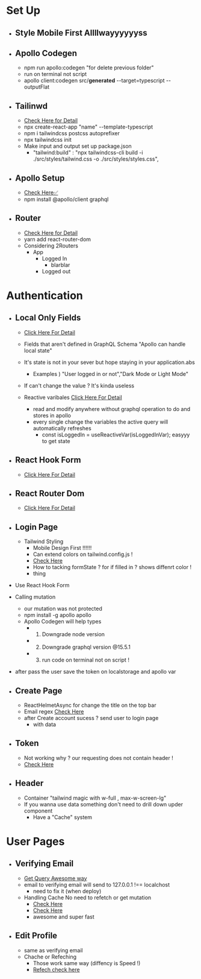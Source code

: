 # Set Up

- ## Style Mobile First Allllwayyyyyyss

- ## Apollo Codegen
  - npm run apollo:codegen "for delete previous folder"
  - run on terminal not script
  - apollo client:codegen src/**generated** --target=typescript --outputFlat
- ## Tailinwd

  - [Check Here for Detail](https://tailwindcss.com/docs/guides/create-react-app)
  - npx create-react-app "name" --template-typescript
  - npm i tailwindcss postcss autoprefixer
  - npx tailwindcss init
  - Make input and output set up package.json
    - "tailwind:build" : "npx tailwindcss-cli build -i ./src/styles/tailwind.css -o ./src/styles/styles.css",

- ## Apollo Setup

  - [Check Here✅](https://www.apollographql.com/docs/react/get-started/)
  - npm install @apollo/client graphql

- ## Router
  - [Check Here for Detail](https://v5.reactrouter.com/web/guides/quick-start)
  - yarn add react-router-dom
  - Considering 2Routers
    - App
      - Logged In
        - blarblar
      - Logged out

# Authentication

- ## Local Only Fields

  - [Click Here For Detail](https://www.apollographql.com/docs/react/local-state/managing-state-with-field-policies/)
  - Fields that aren't defined in GraphQL Schema "Apollo can handle local state"
  - It's state is not in your sever but hope staying in your application.abs

    - Examples ) "User logged in or not","Dark Mode or Light Mode"

  - If can't change the value ? It's kinda useless
  - Reactive varibales [Click Here For Detail](https://www.apollographql.com/docs/react/local-state/reactive-variables/)
    - read and modify anywhere without graphql operation to do and stores in apollo
    - every single change the variables the active query will automatically refreshes
      - const isLoggedIn = useReactiveVar(isLoggedInVar); easyyy to get state

- ## React Hook Form

  - [Click Here For Detail](https://react-hook-form.com/ts)

- ## React Router Dom

  - [Click Here For Detail](https://reactrouter.com/docs/en/v6)

- ## Login Page

  - Tailwind Styling
    - Mobile Design First !!!!!!
    - Can extend colors on tailwind.config.js !
    - [Check Here](https://tailwindcss.com/docs/customizing-colors#adding-additional-colors)
    - How to tacking formState ? for if filled in ? shows diffenrt color !
    - thing

- Use React Hook Form
- Calling mutation

  - our mutation was not protected
  - npm install -g apollo apollo
  - Apollo Codegen will help types
    - 1. Downgrade node version
    - 2. Downgrade graphql version @15.5.1
    - 3. run code on terminal not on script !

- after pass the user save the token on localstorage and apollo var

- ## Create Page

  - ReactHelmetAsync for change the title on the top bar
  - Email regex [Check Here](https://emailregex.com/)
  - after Create account sucess ? send user to login page
    - with data

- ## Token

  - Not working why ? our requesting does not contain header !
  - [Check Here](https://www.apollographql.com/docs/react/networking/authentication/)

- ## Header
  - Container "tailwind magic with w-full , max-w-screen-lg"
  - If you wanna use data something don't need to drill down upder component
    - Have a "Cache" system

# User Pages

- ## Verifying Email

  - [Get Query Awesome way](https://reactrouter.com/web/example/query-parameters)
  - email to verifying email will send to 127.0.0.1 !== localchost
    - need to fix it (when deploy)
  - Handling Cache No need to refetch or get mutation
    - [Check Here](https://www.apollographql.com/docs/react/caching/cache-interaction/)
    - [Check Here](https://www.apollographql.com/docs/react/caching/cache-interaction/#writefragment)
    - awesome and super fast

- ## Edit Profile
  - same as verifying email
  - Chache or Refeching
    - Those work same way (diffency is Speed !)
    - [Refech check here](https://www.apollographql.com/docs/react/data/queries/#refetching)
